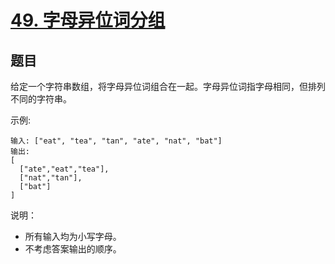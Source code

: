 # [49. 字母异位词分组](https://leetcode-cn.com/problems/group-anagrams/)


## 题目

给定一个字符串数组，将字母异位词组合在一起。字母异位词指字母相同，但排列不同的字符串。




示例:

```
输入: ["eat", "tea", "tan", "ate", "nat", "bat"]
输出:
[
  ["ate","eat","tea"],
  ["nat","tan"],
  ["bat"]
]

```


说明：
- 所有输入均为小写字母。
- 不考虑答案输出的顺序。





